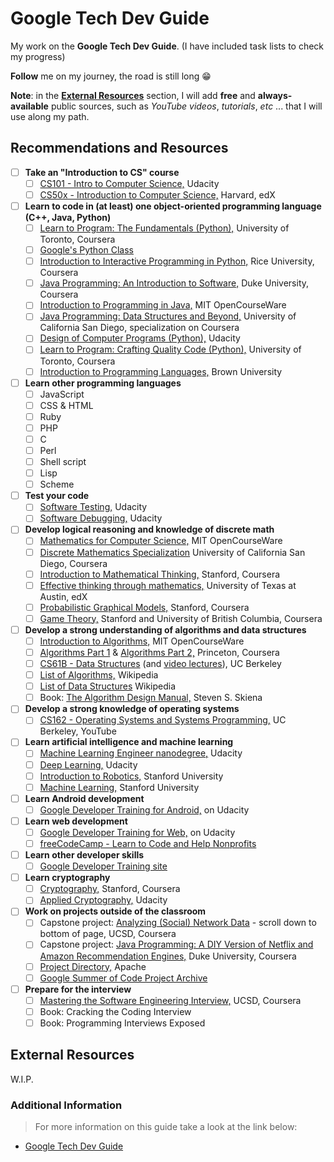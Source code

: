 # Google Tech Dev Guide

My work on the **Google Tech Dev Guide**. 
(I have included task lists to check my progress)

**Follow** me on my journey, the road is still long :grin:

**Note**: in the [**External Resources**](#external-resources) section, I will add **free** and **always-available** public sources, such as *YouTube videos*, *tutorials*, *etc* ... that I will use along my path.

## Recommendations and Resources

- [ ] **Take an "Introduction to CS" course**
    - [ ] [CS101 - Intro to Computer Science,](https://www.udacity.com/course/cs101) Udacity
    - [ ] [CS50x - Introduction to Computer Science,](https://www.edx.org/course/cs50s-introduction-computer-science-harvardx-cs50x) Harvard, edX    

- [ ] **Learn to code in (at least) one object-oriented programming language (C++, Java, Python)**
    - [ ] [Learn to Program: The Fundamentals (Python),](https://www.coursera.org/learn/learn-to-program) University of Toronto, Coursera
    - [ ] [Google's Python Class](https://developers.google.com/edu/python/)
    - [ ] [Introduction to Interactive Programming in Python,](https://www.coursera.org/learn/interactive-python-1) Rice University, Coursera
    - [ ] [Java Programming: An Introduction to Software,](https://www.coursera.org/specializations/java-programming) Duke University, Coursera
    - [ ] [Introduction to Programming in Java,](https://ocw.mit.edu/courses/electrical-engineering-and-computer-science/6-092-introduction-to-programming-in-java-january-iap-2010/index.htm) MIT OpenCourseWare
    - [ ] [Java Programming: Data Structures and Beyond,](https://www.coursera.org/specializations/java-object-oriented) University of California San Diego, specialization on Coursera
    - [ ] [Design of Computer Programs (Python),](https://www.udacity.com/course/design-of-computer-programs--cs212) Udacity
    - [ ] [Learn to Program: Crafting Quality Code (Python),](https://www.coursera.org/learn/program-code) University of Toronto, Coursera
    - [ ] [Introduction to Programming Languages,](https://cs.brown.edu/courses/cs173/2012/OnLine/) Brown University

- [ ] **Learn other programming languages**
    - [ ] JavaScript
    - [ ] CSS & HTML
    - [ ] Ruby
    - [ ] PHP
    - [ ] C
    - [ ] Perl
    - [ ] Shell script
    - [ ] Lisp
    - [ ] Scheme

- [ ] **Test your code**
    - [ ] [Software Testing,](https://www.udacity.com/course/software-testing--cs258) Udacity
    - [ ] [Software Debugging,](https://www.udacity.com/course/software-debugging--cs259) Udacity

- [ ] **Develop logical reasoning and knowledge of discrete math**
    - [ ] [Mathematics for Computer Science,](https://ocw.mit.edu/courses/electrical-engineering-and-computer-science/6-042j-mathematics-for-computer-science-fall-2010/index.htm) MIT OpenCourseWare
    - [ ] [Discrete Mathematics Specialization](https://www.coursera.org/specializations/discrete-mathematics) University of California San Diego, Coursera
    - [ ] [Introduction to Mathematical Thinking,](https://www.coursera.org/learn/mathematical-thinking) Stanford, Coursera
    - [ ] [Effective thinking through mathematics,](https://www.edx.org/course/effective-thinking-through-mathematics-utaustinx-ut-9-01x-0) University of Texas at Austin, edX
    - [ ] [Probabilistic Graphical Models,](https://www.coursera.org/course/pgm) Stanford, Coursera
    - [ ] [Game Theory,](https://www.coursera.org/course/gametheory) Stanford and University of British Columbia, Coursera

- [ ] **Develop a strong understanding of algorithms and data structures**
    - [ ] [Introduction to Algorithms,](https://ocw.mit.edu/courses/electrical-engineering-and-computer-science/6-006-introduction-to-algorithms-spring-2008/index.htm) MIT OpenCourseWare
    - [ ] [Algorithms Part 1](https://www.coursera.org/learn/algorithms-part1) & [Algorithms Part 2,](https://www.coursera.org/learn/algorithms-part2) Princeton, Coursera
    - [ ] [CS61B - Data Structures](https://people.eecs.berkeley.edu/~jrs/61b/) (and [video lectures](https://archive.org/details/ucberkeley_webcast_itunesu_596646791)), UC Berkeley
    - [ ] [List of Algorithms,](https://en.wikipedia.org/wiki/List_of_algorithms) Wikipedia
    - [ ] [List of Data Structures](https://en.wikipedia.org/wiki/List_of_data_structures) Wikipedia
    - [ ] Book: [The Algorithm Design Manual,](https://www.goodreads.com/book/show/425208.The_Algorithm_Design_Manual) Steven S. Skiena
    
- [ ] **Develop a strong knowledge of operating systems**
    - [ ] [CS162 - Operating Systems and Systems Programming,](https://archive.org/details/ucberkeley-webcast-PL3A5075EC94726781) UC Berkeley, YouTube

- [ ] **Learn artificial intelligence and machine learning**
    - [ ] [Machine Learning Engineer nanodegree,](https://www.udacity.com/course/machine-learning-engineer-nanodegree--nd009) Udacity
    - [ ] [Deep Learning,](https://www.udacity.com/course/deep-learning--ud730) Udacity
    - [ ] [Introduction to Robotics,](https://see.stanford.edu/Course/CS223A) Stanford University
    - [ ] [Machine Learning,](https://see.stanford.edu/Course/CS229) Stanford University

- [ ] **Learn Android development**
    - [ ] [Google Developer Training for Android,](https://developers.google.com/training/android/) on Udacity

- [ ] **Learn web development**
    - [ ] [Google Developer Training for Web,](https://developers.google.com/training/web/) on Udacity
    - [ ] [freeCodeCamp - Learn to Code and Help Nonprofits](https://www.freecodecamp.org/)

- [ ] **Learn other developer skills**
     - [ ] [Google Developer Training site](https://developers.google.com/training/)

- [ ] **Learn cryptography**
    - [ ] [Cryptography,](https://www.coursera.org/course/crypto) Stanford, Coursera
    - [ ] [Applied Cryptography,](https://www.udacity.com/course/applied-cryptography--cs387) Udacity

- [ ] **Work on projects outside of the classroom**
    - [ ] Capstone project: [Analyzing (Social) Network Data](https://www.coursera.org/specializations/java-object-oriented) - scroll down to bottom of page, UCSD, Coursera
    - [ ] Capstone project: [Java Programming: A DIY Version of Netflix and Amazon Recommendation Engines,](https://www.coursera.org/learn/java-programming-recommender) Duke University, Coursera
    - [ ] [Project Directory,](https://projects.apache.org/) Apache
    - [ ] [Google Summer of Code Project Archive](https://www.google-melange.com/gsoc/homepage/google/gsoc2013)

- [ ] **Prepare for the interview**
    - [ ] [Mastering the Software Engineering Interview,](https://www.coursera.org/learn/cs-tech-interview) UCSD, Coursera
    - [ ] Book: Cracking the Coding Interview
    - [ ] Book: Programming Interviews Exposed

<section id="external-resources">
<h2>External Resources</h2>
  <p>W.I.P.</p>
</section>

### Additional Information

> For more information on this guide take a look at the link below:

* [Google Tech Dev Guide](https://github.com/GustavBertram/old-google-tech-dev-guide)

